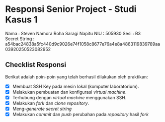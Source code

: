 # Responsi Senior Project - Studi Kasus 1

Nama : Steven Namora Roha Saragi Napitu 
NIU : 505930
Sesi : B3  
Secret String : a54bac24838a5fc440d9c9026e74f1058c8677e76a4e8a4863119839789aa03920250523082952

## Checklist Responsi

Berikut adalah poin-poin yang telah berhasil dilakukan oleh praktikan:

- [x] Membuat SSH Key pada mesin lokal (komputer laboratorium).
- [x] Melakukan pembuatan dan konfigurasi _virtual machine_.
- [x] Terhubung dengan _virtual machine_ menggunakan SSH.
- [x] Melakukan _fork_ dan _clone_ _repository_.
- [x] Meng-_generate_ _secret string_
- [x] Melakukan _commit_ dan _push_ perubahan pada _repository_ hasil _fork_
